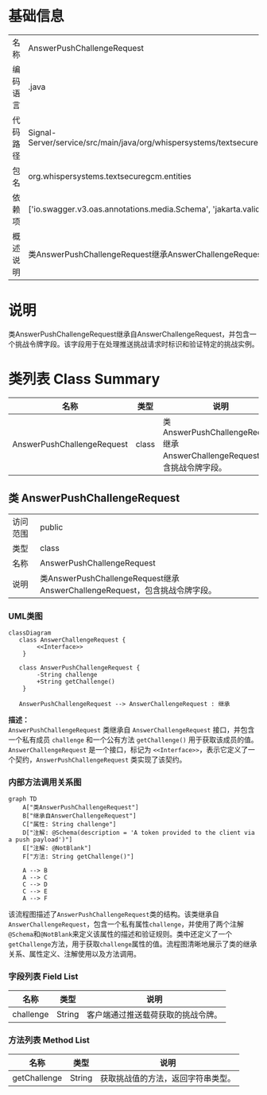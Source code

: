 # 基础信息

|      |      |
|------|------|
| 名称 | AnswerPushChallengeRequest |
| 编码语言 | .java |
| 代码路径 | Signal-Server/service/src/main/java/org/whispersystems/textsecuregcm/entities/AnswerPushChallengeRequest.java |
| 包名 | org.whispersystems.textsecuregcm.entities |
| 依赖项 | ['io.swagger.v3.oas.annotations.media.Schema', 'jakarta.validation.constraints.NotBlank'] |
| 概述说明 | 类AnswerPushChallengeRequest继承AnswerChallengeRequest，含挑战令牌字段。 |

# 说明

类AnswerPushChallengeRequest继承自AnswerChallengeRequest，并包含一个挑战令牌字段。该字段用于在处理推送挑战请求时标识和验证特定的挑战实例。

# 类列表 Class Summary

| 名称   | 类型  | 说明 |
|-------|------|-------------|
| AnswerPushChallengeRequest | class | 类AnswerPushChallengeRequest继承AnswerChallengeRequest，包含挑战令牌字段。 |



## 类 AnswerPushChallengeRequest

|      |      |
|------|------|
| 访问范围 | public |
| 类型 | class |
| 名称 | AnswerPushChallengeRequest |
| 说明 | 类AnswerPushChallengeRequest继承AnswerChallengeRequest，包含挑战令牌字段。 |


### UML类图

```mermaid
classDiagram
   class AnswerChallengeRequest {
        <<Interface>>
    }

   class AnswerPushChallengeRequest {
        -String challenge
        +String getChallenge()
    }

   AnswerPushChallengeRequest --> AnswerChallengeRequest : 继承
```

**描述：**  
`AnswerPushChallengeRequest` 类继承自 `AnswerChallengeRequest` 接口，并包含一个私有成员 `challenge` 和一个公有方法 `getChallenge()` 用于获取该成员的值。`AnswerChallengeRequest` 是一个接口，标记为 `<<Interface>>`，表示它定义了一个契约，`AnswerPushChallengeRequest` 类实现了该契约。


### 内部方法调用关系图

```mermaid
graph TD
    A["类AnswerPushChallengeRequest"]
    B["继承自AnswerChallengeRequest"]
    C["属性: String challenge"]
    D["注解: @Schema(description = 'A token provided to the client via a push payload')"]
    E["注解: @NotBlank"]
    F["方法: String getChallenge()"]

    A --> B
    A --> C
    C --> D
    C --> E
    A --> F
```

该流程图描述了`AnswerPushChallengeRequest`类的结构。该类继承自`AnswerChallengeRequest`，包含一个私有属性`challenge`，并使用了两个注解`@Schema`和`@NotBlank`来定义该属性的描述和验证规则。类中还定义了一个`getChallenge`方法，用于获取`challenge`属性的值。流程图清晰地展示了类的继承关系、属性定义、注解使用以及方法调用。

### 字段列表 Field List

| 名称  | 类型  | 说明 |
|-------|-------|------|
| challenge | String | 客户端通过推送载荷获取的挑战令牌。 |

### 方法列表 Method List

| 名称  | 类型  | 说明 |
|-------|-------|------|
| getChallenge | String | 获取挑战值的方法，返回字符串类型。 |




